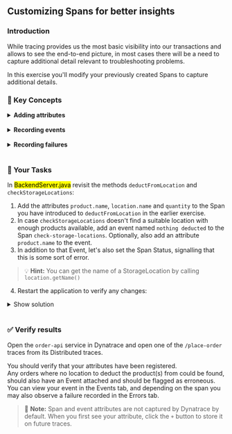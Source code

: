 ## Customizing Spans for better insights

### Introduction

While tracing provides us the most basic visibility into our transactions and allows to see the end-to-end picture, in most cases there will be a need to capture additional detail relevant to troubleshooting problems.

In this exercise you'll modify your previously created Spans to capture additional details.

### 📑 Key Concepts

<details>
  <summary><strong>Adding attributes</strong></summary>

  Spans allow us to store simple custom information relevant to our troubleshooting as Attributes. If you're familiar with Dynatrace Request Attributes, OpenTelemetry's Span attributes are very similar.

  To add an attribute we can use the `setAttribute` function of the Span which takes the name and value of the attribute:

```java
Span span = tracer.spanBuilder("<span-name>").startSpan();
try (Scope scope = span.makeCurrent()) {
    span.setAttribute("<attribute-name>", attributeValue);
    // business logic
} finally {
    span.end();
}
```
</details>

<br/>

<details>
  <summary><strong>Recording events</strong></summary>

  While attributes are great for storing simple single values, events can carry more information and mark a specific meaningful point in time.

  Adding an event is done using `addEvent`, which takes the title of the event and optionally a set of attributes of the event. Here's an example:

```java
Span span = tracer.spanBuilder("<span-name>").startSpan();
try (Scope scope = span.makeCurrent()) {
    // business logic

    // add a simple event without attributes
    span.addEvent("<attribute-title>");
    // add an event with attributes
    span.addEvent("<attribute-title>", Attributes.builder().put("<attribute-name>", productName).build());

    // business logic
} finally {
    span.end();
}  
```
</details>

<br/>

<details>
  <summary><strong>Recording failures</strong></summary>

  Very often our code will be designed to handle failures and either recover or take an alternative path. However, for monitoring purposes, we want to be aware of any internal graceful failures that don't necessarily stop a transaction.

  For this purpose, OpenTelemetry allows setting a status for a Span which can be `Unset`, `Ok`, or `Error`. Similar to recording events, failure details including stack traces can be recorded using the `recordException` method which takes an `Exception`/`Throwable` along with optional attributes.

  You can see this in action in `BackendServer.java` on lines `150-152`:

  ```java
try {
  ...
} catch (Exception e) {
    serverSpan.setAttribute(SemanticAttributes.HTTP_RESPONSE_STATUS_CODE, 500);
    serverSpan.recordException(e);
    serverSpan.setStatus(StatusCode.ERROR);
}
```
</details>
<br/>

### 📌 Your Tasks

In <mark>BackendServer.java</mark> revisit the methods `deductFromLocation` and `checkStorageLocations`:
1. Add the attributes `product.name`, `location.name` and `quantity` to the Span you have introduced to `deductFromLocation` in the earlier exercise.
2. In case `checkStorageLocations` doesn't find a suitable location with enough products available, add an event named `nothing deducted` to the Span `check-storage-locations`. Optionally, also add an attribute `product.name` to the event.
3. In addition to that Event, let's also set the Span Status, signalling that this is some sort of error.  

> 💡 **Hint:** You can get the name of a StorageLocation by calling `location.getName()`

4. Restart the application to verify any changes:

<details>
  <summary>Show solution</summary>

```java
public static void checkStorageLocations(String productName, int quantity) {
    Span span = tracer.spanBuilder("check-storage-locations").setSpanKind(SpanKind.INTERNAL).startSpan();
    try (Scope scope = span.makeCurrent()) {
        boolean deducted = false;
        for (StorageLocation location : StorageLocation.getAll()) {
            if (location.available(productName, quantity)) {
                deductFromLocation(location, productName, quantity);
                deducted = true;
                break;
            }
        }
        if (!deducted) {
            span.addEvent("nothing deducted", io.opentelemetry.api.common.Attributes.builder().put("product.name", productName).build());
        }
    } finally {
        span.end();
    }
}

public static void deductFromLocation(StorageLocation location, String productName, int quantity) {
    Span span = tracer.spanBuilder("deduct").setSpanKind(SpanKind.INTERNAL).startSpan();
    try (Scope scope = span.makeCurrent()) {
        span.setAttribute("product.name", productName);
        span.setAttribute("location.name", location.getName());
        span.setAttribute("quantity", quantity);
        location.deduct(productName, quantity);
      } finally {
        span.end();
      }
    }
```

</details>

<br/>

### ✅ Verify results

Open the `order-api` service in Dynatrace and open one of the `/place-order` traces from its Distributed traces. 

You should verify that your attributes have been registered.<br />
Any orders where no location to deduct the product(s) from could be found, should also have an Event attached and should be flagged as erroneous. You can view your event in the Events tab, and depending on the span you may also observe a failure recorded in the Errors tab.

> 📑 **Note:** Span and event attributes are not captured by Dynatrace by default. When you first see your attribute, click the `+` button to store it on future traces.
